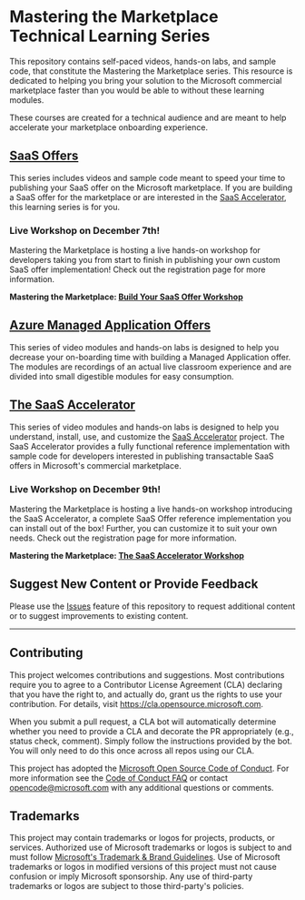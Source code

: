 # Mastering the Marketplace Technical Learning Series

This repository contains self-paced videos, hands-on labs, and sample code, that constitute the Mastering the Marketplace series. This resource is dedicated to helping you bring your solution to the Microsoft commercial marketplace faster than you would be able to without these learning modules.

These courses are created for a technical audience and are meant to help accelerate your marketplace onboarding experience.

## [SaaS Offers](./saas/README.md)

This series includes videos and sample code meant to speed your time to publishing your SaaS offer on the Microsoft marketplace. If you are building a SaaS offer for the marketplace or are interested in the [SaaS Accelerator](https://aka.ms/SaaSAccelerator), this learning series is for you.

### Live Workshop on December 7th!

Mastering the Marketplace is hosting a live hands-on workshop for developers taking you from start to finish in publishing your own custom SaaS offer implementation! Check out the registration page for more information.

**Mastering the Marketplace: [Build Your SaaS Offer Workshop](https://aka.ms/BuildYourSaaSOffer-Registration)**

## [Azure Managed Application Offers](./ama/README.md)

This series of video modules and hands-on labs is designed to help you decrease your on-boarding time with building a Managed Application offer. The modules are recordings of an actual live classroom experience and are divided into small digestible modules for easy consumption.

## [The SaaS Accelerator](./saas-accelerator/README.md)

This series of video modules and hands-on labs is designed to help you understand, install, use, and customize the [SaaS Accelerator](https://aka.ms/SaaSAccelerator) project. The SaaS Accelerator provides a fully functional reference implementation with sample code for developers interested in publishing transactable SaaS offers in Microsoft's commercial marketplace.

### Live Workshop on December 9th!

Mastering the Marketplace is hosting a live hands-on workshop introducing the SaaS Accelerator, a complete SaaS Offer reference implementation you can install out of the box! Further, you can customize it to suit your own needs. Check out the registration page for more information.

**Mastering the Marketplace: [The SaaS Accelerator Workshop](https://aka.ms/TheSaaSAccelerator-Registration)**

## Suggest New Content or Provide Feedback

Please use the [Issues](https://github.com/microsoft/Mastering-the-Marketplace/issues) feature of this repository to request additional content or to suggest improvements to existing content.

---

## Contributing

This project welcomes contributions and suggestions.  Most contributions require you to agree to a
Contributor License Agreement (CLA) declaring that you have the right to, and actually do, grant us
the rights to use your contribution. For details, visit https://cla.opensource.microsoft.com.

When you submit a pull request, a CLA bot will automatically determine whether you need to provide
a CLA and decorate the PR appropriately (e.g., status check, comment). Simply follow the instructions
provided by the bot. You will only need to do this once across all repos using our CLA.

This project has adopted the [Microsoft Open Source Code of Conduct](https://opensource.microsoft.com/codeofconduct/).
For more information see the [Code of Conduct FAQ](https://opensource.microsoft.com/codeofconduct/faq/) or
contact [opencode@microsoft.com](mailto:opencode@microsoft.com) with any additional questions or comments.

## Trademarks

This project may contain trademarks or logos for projects, products, or services. Authorized use of Microsoft 
trademarks or logos is subject to and must follow 
[Microsoft's Trademark & Brand Guidelines](https://www.microsoft.com/en-us/legal/intellectualproperty/trademarks/usage/general).
Use of Microsoft trademarks or logos in modified versions of this project must not cause confusion or imply Microsoft sponsorship.
Any use of third-party trademarks or logos are subject to those third-party's policies.
